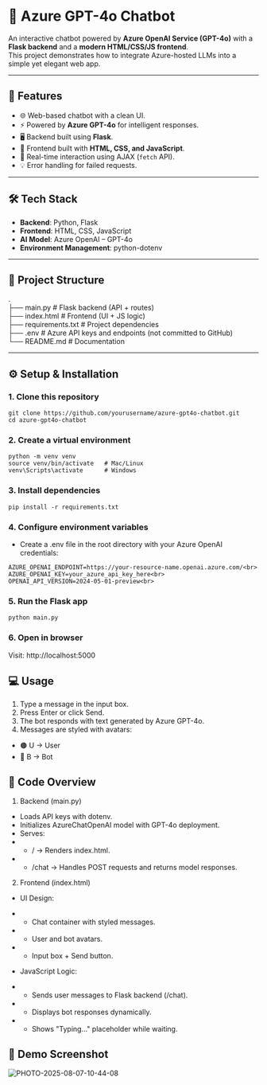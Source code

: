# 💬 Azure GPT-4o Chatbot

An interactive chatbot powered by **Azure OpenAI Service (GPT-4o)** with a **Flask backend** and a **modern HTML/CSS/JS frontend**.  
This project demonstrates how to integrate Azure-hosted LLMs into a simple yet elegant web app.

---

## 🚀 Features
- 🌐 Web-based chatbot with a clean UI.
- ⚡ Powered by **Azure GPT-4o** for intelligent responses.
- 🖥️ Backend built using **Flask**.
- 🎨 Frontend built with **HTML, CSS, and JavaScript**.
- 🔄 Real-time interaction using AJAX (`fetch` API).
- 💡 Error handling for failed requests.

---

## 🛠️ Tech Stack
- **Backend**: Python, Flask  
- **Frontend**: HTML, CSS, JavaScript  
- **AI Model**: Azure OpenAI – GPT-4o  
- **Environment Management**: python-dotenv  

---

## 📂 Project Structure
.<br>
├── main.py # Flask backend (API + routes)<br>
├── index.html # Frontend (UI + JS logic)<br>
├── requirements.txt # Project dependencies<br>
├── .env # Azure API keys and endpoints (not committed to GitHub)<br>
└── README.md # Documentation<br>


---

## ⚙️ Setup & Installation

### 1. Clone this repository
```
git clone https://github.com/yourusername/azure-gpt4o-chatbot.git
cd azure-gpt4o-chatbot
```

### 2. Create a virtual environment
```
python -m venv venv
source venv/bin/activate   # Mac/Linux
venv\Scripts\activate      # Windows
```
### 3. Install dependencies
```
pip install -r requirements.txt
```
### 4. Configure environment variables
- Create a .env file in the root directory with your Azure OpenAI credentials:
```
AZURE_OPENAI_ENDPOINT=https://your-resource-name.openai.azure.com/<br>
AZURE_OPENAI_KEY=your_azure_api_key_here<br>
OPENAI_API_VERSION=2024-05-01-preview<br>
```

### 5. Run the Flask app
```
python main.py
```
### 6. Open in browser
Visit: http://localhost:5000

## 💻 Usage

1. Type a message in the input box.
2. Press Enter or click Send.
3. The bot responds with text generated by Azure GPT-4o.
4. Messages are styled with avatars:
- 🟤 U → User
- 🔵 B → Bot

## 📖 Code Overview
1. Backend (main.py)
- Loads API keys with dotenv.
- Initializes AzureChatOpenAI model with GPT-4o deployment.
- Serves:<br>
- - / → Renders index.html.<br>
- - /chat → Handles POST requests and returns model responses.<br>

2. Frontend (index.html)
- UI Design:<br>
- - Chat container with styled messages.<br>
- - User and bot avatars.<br>
- - Input box + Send button.<br>

- JavaScript Logic:<br>
- - Sends user messages to Flask backend (/chat).<br>
- - Displays bot responses dynamically.<br>
- - Shows "Typing..." placeholder while waiting.<br>

## 📸 Demo Screenshot

![PHOTO-2025-08-07-10-44-08](https://github.com/user-attachments/assets/a26311cf-c0ad-4e19-80ad-c9ec99bacc4d)


